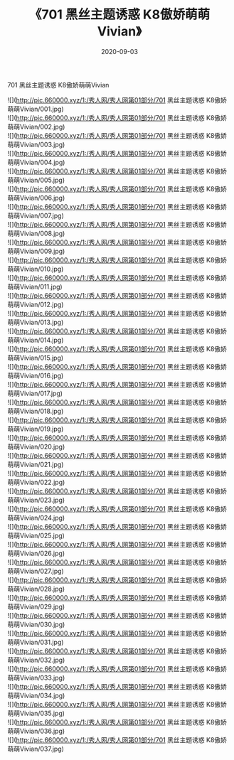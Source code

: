 ﻿---
layout: post
title:  《701 黑丝主题诱惑 K8傲娇萌萌Vivian》
date:   2020-09-03
img: http://pic.660000.xyz/1:/秀人网/秀人网第01部分/701 黑丝主题诱惑 K8傲娇萌萌Vivian/000.jpg
categories: [美女, 清纯, 唯美]
---

701 黑丝主题诱惑 K8傲娇萌萌Vivian

  ![](http://pic.660000.xyz/1:/秀人网/秀人网第01部分/701 黑丝主题诱惑 K8傲娇萌萌Vivian/001.jpg) <br> ![](http://pic.660000.xyz/1:/秀人网/秀人网第01部分/701 黑丝主题诱惑 K8傲娇萌萌Vivian/002.jpg) <br> ![](http://pic.660000.xyz/1:/秀人网/秀人网第01部分/701 黑丝主题诱惑 K8傲娇萌萌Vivian/003.jpg) <br> ![](http://pic.660000.xyz/1:/秀人网/秀人网第01部分/701 黑丝主题诱惑 K8傲娇萌萌Vivian/004.jpg) <br> ![](http://pic.660000.xyz/1:/秀人网/秀人网第01部分/701 黑丝主题诱惑 K8傲娇萌萌Vivian/005.jpg) <br> ![](http://pic.660000.xyz/1:/秀人网/秀人网第01部分/701 黑丝主题诱惑 K8傲娇萌萌Vivian/006.jpg) <br> ![](http://pic.660000.xyz/1:/秀人网/秀人网第01部分/701 黑丝主题诱惑 K8傲娇萌萌Vivian/007.jpg) <br> ![](http://pic.660000.xyz/1:/秀人网/秀人网第01部分/701 黑丝主题诱惑 K8傲娇萌萌Vivian/008.jpg) <br> ![](http://pic.660000.xyz/1:/秀人网/秀人网第01部分/701 黑丝主题诱惑 K8傲娇萌萌Vivian/009.jpg) <br> ![](http://pic.660000.xyz/1:/秀人网/秀人网第01部分/701 黑丝主题诱惑 K8傲娇萌萌Vivian/010.jpg) <br> ![](http://pic.660000.xyz/1:/秀人网/秀人网第01部分/701 黑丝主题诱惑 K8傲娇萌萌Vivian/011.jpg) <br> ![](http://pic.660000.xyz/1:/秀人网/秀人网第01部分/701 黑丝主题诱惑 K8傲娇萌萌Vivian/012.jpg) <br> ![](http://pic.660000.xyz/1:/秀人网/秀人网第01部分/701 黑丝主题诱惑 K8傲娇萌萌Vivian/013.jpg) <br> ![](http://pic.660000.xyz/1:/秀人网/秀人网第01部分/701 黑丝主题诱惑 K8傲娇萌萌Vivian/014.jpg) <br> ![](http://pic.660000.xyz/1:/秀人网/秀人网第01部分/701 黑丝主题诱惑 K8傲娇萌萌Vivian/015.jpg) <br> ![](http://pic.660000.xyz/1:/秀人网/秀人网第01部分/701 黑丝主题诱惑 K8傲娇萌萌Vivian/016.jpg) <br> ![](http://pic.660000.xyz/1:/秀人网/秀人网第01部分/701 黑丝主题诱惑 K8傲娇萌萌Vivian/017.jpg) <br> ![](http://pic.660000.xyz/1:/秀人网/秀人网第01部分/701 黑丝主题诱惑 K8傲娇萌萌Vivian/018.jpg) <br> ![](http://pic.660000.xyz/1:/秀人网/秀人网第01部分/701 黑丝主题诱惑 K8傲娇萌萌Vivian/019.jpg) <br> ![](http://pic.660000.xyz/1:/秀人网/秀人网第01部分/701 黑丝主题诱惑 K8傲娇萌萌Vivian/020.jpg) <br> ![](http://pic.660000.xyz/1:/秀人网/秀人网第01部分/701 黑丝主题诱惑 K8傲娇萌萌Vivian/021.jpg) <br> ![](http://pic.660000.xyz/1:/秀人网/秀人网第01部分/701 黑丝主题诱惑 K8傲娇萌萌Vivian/022.jpg) <br> ![](http://pic.660000.xyz/1:/秀人网/秀人网第01部分/701 黑丝主题诱惑 K8傲娇萌萌Vivian/023.jpg) <br> ![](http://pic.660000.xyz/1:/秀人网/秀人网第01部分/701 黑丝主题诱惑 K8傲娇萌萌Vivian/024.jpg) <br> ![](http://pic.660000.xyz/1:/秀人网/秀人网第01部分/701 黑丝主题诱惑 K8傲娇萌萌Vivian/025.jpg) <br> ![](http://pic.660000.xyz/1:/秀人网/秀人网第01部分/701 黑丝主题诱惑 K8傲娇萌萌Vivian/026.jpg) <br> ![](http://pic.660000.xyz/1:/秀人网/秀人网第01部分/701 黑丝主题诱惑 K8傲娇萌萌Vivian/027.jpg) <br> ![](http://pic.660000.xyz/1:/秀人网/秀人网第01部分/701 黑丝主题诱惑 K8傲娇萌萌Vivian/028.jpg) <br> ![](http://pic.660000.xyz/1:/秀人网/秀人网第01部分/701 黑丝主题诱惑 K8傲娇萌萌Vivian/029.jpg) <br> ![](http://pic.660000.xyz/1:/秀人网/秀人网第01部分/701 黑丝主题诱惑 K8傲娇萌萌Vivian/030.jpg) <br> ![](http://pic.660000.xyz/1:/秀人网/秀人网第01部分/701 黑丝主题诱惑 K8傲娇萌萌Vivian/031.jpg) <br> ![](http://pic.660000.xyz/1:/秀人网/秀人网第01部分/701 黑丝主题诱惑 K8傲娇萌萌Vivian/032.jpg) <br> ![](http://pic.660000.xyz/1:/秀人网/秀人网第01部分/701 黑丝主题诱惑 K8傲娇萌萌Vivian/033.jpg) <br> ![](http://pic.660000.xyz/1:/秀人网/秀人网第01部分/701 黑丝主题诱惑 K8傲娇萌萌Vivian/034.jpg) <br> ![](http://pic.660000.xyz/1:/秀人网/秀人网第01部分/701 黑丝主题诱惑 K8傲娇萌萌Vivian/035.jpg) <br> ![](http://pic.660000.xyz/1:/秀人网/秀人网第01部分/701 黑丝主题诱惑 K8傲娇萌萌Vivian/036.jpg) <br> ![](http://pic.660000.xyz/1:/秀人网/秀人网第01部分/701 黑丝主题诱惑 K8傲娇萌萌Vivian/037.jpg) <br>